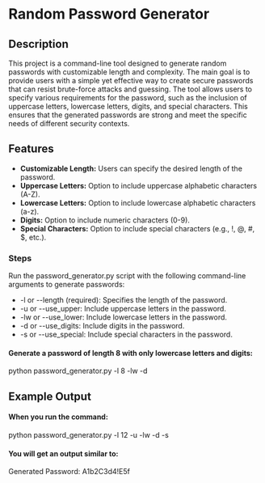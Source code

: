 # Random Password Generator

## Description

This project is a command-line tool designed to generate random passwords with customizable length and complexity. The main goal is to provide users with a simple yet effective way to create secure passwords that can resist brute-force attacks and guessing. The tool allows users to specify various requirements for the password, such as the inclusion of uppercase letters, lowercase letters, digits, and special characters. This ensures that the generated passwords are strong and meet the specific needs of different security contexts.

## Features

- **Customizable Length:** Users can specify the desired length of the password.
- **Uppercase Letters:** Option to include uppercase alphabetic characters (A-Z).
- **Lowercase Letters:** Option to include lowercase alphabetic characters (a-z).
- **Digits:** Option to include numeric characters (0-9).
- **Special Characters:** Option to include special characters (e.g., !, @, #, $, etc.).

### Steps

Run the password_generator.py script with the following command-line arguments to generate passwords:

- -l or --length (required): Specifies the length of the password.
- -u or --use_upper: Include uppercase letters in the password.
- -lw or --use_lower: Include lowercase letters in the password.
- -d or --use_digits: Include digits in the password.
- -s or --use_special: Include special characters in the password.

#### Generate a password of length 8 with only lowercase letters and digits:

python password_generator.py -l 8 -lw -d

## Example Output

#### When you run the command:
python password_generator.py -l 12 -u -lw -d -s

#### You will get an output similar to:
Generated Password: A1b2C3d4!E5f

